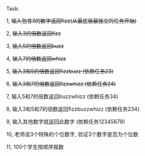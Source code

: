 Task:

1, ~~输入包含3的数字返回fizz(从最底层最独立的任务开始)~~

2, ~~输入3的倍数返回fizz~~

3, ~~输入5的倍数返回buzz~~

4, ~~输入7的倍数返回whizz~~

5, ~~输入3和5的倍数返回fizzbuzz (依赖任务23)~~

6, ~~输入3和7的倍数返回fizzwhizz (依赖任务24)~~

7, 输入5和7的倍数返回buzzwhizz (依赖任务34)

8, 输入3和5和7的倍数返回fizzbuzzwhizz (依赖任务234)

9, 输入其他数字就返回此数字 (依赖任务12345678)

10, 老师说3个特殊的个位数字, 验证3个数字是否为个位数

11, 100个学生按顺序报数